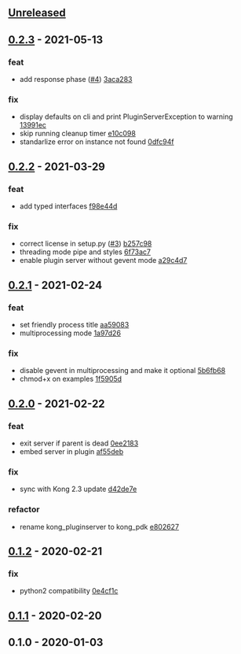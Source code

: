 <a name="unreleased"></a>
## [Unreleased]


<a name="0.2.3"></a>
## [0.2.3] - 2021-05-13
### feat
- add response phase ([#4](https://github.com/Kong/kong-python-pdk/issues/4)) [3aca283](https://github.com/Kong/kong-python-pdk/commit/3aca2836a63eaa6bee09c76777c8cdb39a495c39)

### fix
- display defaults on cli and print PluginServerException to warning [13991ec](https://github.com/Kong/kong-python-pdk/commit/13991ec5d6373463d847c5ef073543568c0894bb)
- skip running cleanup timer [e10c098](https://github.com/Kong/kong-python-pdk/commit/e10c098a5f4c959f6fce4fc74c3d987443e386bc)
- standarlize error on instance not found [0dfc94f](https://github.com/Kong/kong-python-pdk/commit/0dfc94f3a6cf4ffc90cd2edb8891b1264d26b27c)


<a name="0.2.2"></a>
## [0.2.2] - 2021-03-29
### feat
- add typed interfaces [f98e44d](https://github.com/Kong/kong-python-pdk/commit/f98e44d75271d5daceaf00f8f011ce7efaa19865)

### fix
- correct license in setup.py ([#3](https://github.com/Kong/kong-python-pdk/issues/3)) [b257c98](https://github.com/Kong/kong-python-pdk/commit/b257c98298343e2911de35d89dc44c1cb0f59547)
- threading mode pipe and styles [6f73ac7](https://github.com/Kong/kong-python-pdk/commit/6f73ac76c6f3fc49081ba67b62e0d9ea4547cbb1)
- enable plugin server without gevent mode [a29c4d7](https://github.com/Kong/kong-python-pdk/commit/a29c4d765fb9e2dfa1a8b27fccb333864a61d529)


<a name="0.2.1"></a>
## [0.2.1] - 2021-02-24
### feat
- set friendly process title [aa59083](https://github.com/Kong/kong-python-pdk/commit/aa59083e6ede0394fdf2cb25f9925a36a7cc5aae)
- multiprocessing mode [1a97d26](https://github.com/Kong/kong-python-pdk/commit/1a97d26e773c399149f12bee08943821a3dd9c7b)

### fix
- disable gevent in multiprocessing and make it optional [5b6fb68](https://github.com/Kong/kong-python-pdk/commit/5b6fb682d9237ebb75bc653c0536678f3efe7d67)
- chmod+x on examples [1f5905d](https://github.com/Kong/kong-python-pdk/commit/1f5905dc879528c519411b2914e20e2b5236e749)


<a name="0.2.0"></a>
## [0.2.0] - 2021-02-22
### feat
- exit server if parent is dead [0ee2183](https://github.com/Kong/kong-python-pdk/commit/0ee2183c5679d9cc255435ff98c82d28fbf22f5b)
- embed server in plugin [af55deb](https://github.com/Kong/kong-python-pdk/commit/af55deb6d2f65a8a2be654cd4c8d7f13247869ee)

### fix
- sync with Kong 2.3 update [d42de7e](https://github.com/Kong/kong-python-pdk/commit/d42de7ef9565f316890aad3132e432e6a04c77f7)

### refactor
- rename kong_pluginserver to kong_pdk [e802627](https://github.com/Kong/kong-python-pdk/commit/e802627436e4b856a16e4d68b9329914f2a3a4cc)


<a name="0.1.2"></a>
## [0.1.2] - 2020-02-21
### fix
- python2 compatibility [0e4cf1c](https://github.com/Kong/kong-python-pdk/commit/0e4cf1cda574db778e8152b30359e6e9927b0432)


<a name="0.1.1"></a>
## [0.1.1] - 2020-02-20

<a name="0.1.0"></a>
## 0.1.0 - 2020-01-03

[Unreleased]: https://github.com/Kong/kong-python-pdk/compare/0.2.3...HEAD
[0.2.3]: https://github.com/Kong/kong-python-pdk/compare/0.2.2...0.2.3
[0.2.2]: https://github.com/Kong/kong-python-pdk/compare/0.2.1...0.2.2
[0.2.1]: https://github.com/Kong/kong-python-pdk/compare/0.2.0...0.2.1
[0.2.0]: https://github.com/Kong/kong-python-pdk/compare/0.1.2...0.2.0
[0.1.2]: https://github.com/Kong/kong-python-pdk/compare/0.1.1...0.1.2
[0.1.1]: https://github.com/Kong/kong-python-pdk/compare/0.1.0...0.1.1

